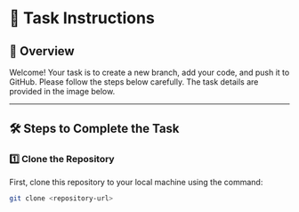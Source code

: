 # 🚀 Task Instructions

## 📌 Overview
Welcome! Your task is to create a new branch, add your code, and push it to GitHub. Please follow the steps below carefully. The task details are provided in the image below.

---

## 🛠 Steps to Complete the Task

### 1️⃣ Clone the Repository  
First, clone this repository to your local machine using the command:  

```bash
git clone <repository-url>
